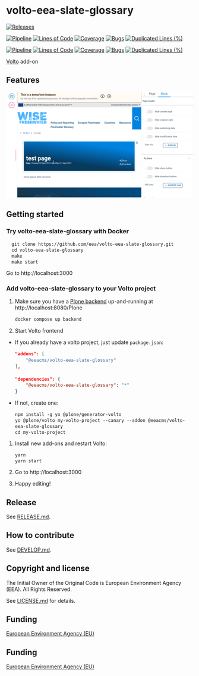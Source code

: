 # volto-eea-slate-glossary

[![Releases](https://img.shields.io/github/v/release/eea/volto-eea-slate-glossary)](https://github.com/eea/volto-eea-slate-glossary/releases)

[![Pipeline](https://ci.eionet.europa.eu/buildStatus/icon?job=volto-addons%2Fvolto-eea-slate-glossary%2Fmaster&subject=master)](https://ci.eionet.europa.eu/view/Github/job/volto-addons/job/volto-eea-slate-glossary/job/master/display/redirect)
[![Lines of Code](https://sonarqube.eea.europa.eu/api/project_badges/measure?project=volto-eea-slate-glossary-master&metric=ncloc)](https://sonarqube.eea.europa.eu/dashboard?id=volto-eea-slate-glossary-master)
[![Coverage](https://sonarqube.eea.europa.eu/api/project_badges/measure?project=volto-eea-slate-glossary-master&metric=coverage)](https://sonarqube.eea.europa.eu/dashboard?id=volto-eea-slate-glossary-master)
[![Bugs](https://sonarqube.eea.europa.eu/api/project_badges/measure?project=volto-eea-slate-glossary-master&metric=bugs)](https://sonarqube.eea.europa.eu/dashboard?id=volto-eea-slate-glossary-master)
[![Duplicated Lines (%)](https://sonarqube.eea.europa.eu/api/project_badges/measure?project=volto-eea-slate-glossary-master&metric=duplicated_lines_density)](https://sonarqube.eea.europa.eu/dashboard?id=volto-eea-slate-glossary-master)

[![Pipeline](https://ci.eionet.europa.eu/buildStatus/icon?job=volto-addons%2Fvolto-eea-slate-glossary%2Fdevelop&subject=develop)](https://ci.eionet.europa.eu/view/Github/job/volto-addons/job/volto-eea-slate-glossary/job/develop/display/redirect)
[![Lines of Code](https://sonarqube.eea.europa.eu/api/project_badges/measure?project=volto-eea-slate-glossary-develop&metric=ncloc)](https://sonarqube.eea.europa.eu/dashboard?id=volto-eea-slate-glossary-develop)
[![Coverage](https://sonarqube.eea.europa.eu/api/project_badges/measure?project=volto-eea-slate-glossary-develop&metric=coverage)](https://sonarqube.eea.europa.eu/dashboard?id=volto-eea-slate-glossary-develop)
[![Bugs](https://sonarqube.eea.europa.eu/api/project_badges/measure?project=volto-eea-slate-glossary-develop&metric=bugs)](https://sonarqube.eea.europa.eu/dashboard?id=volto-eea-slate-glossary-develop)
[![Duplicated Lines (%)](https://sonarqube.eea.europa.eu/api/project_badges/measure?project=volto-eea-slate-glossary-develop&metric=duplicated_lines_density)](https://sonarqube.eea.europa.eu/dashboard?id=volto-eea-slate-glossary-develop)


[Volto](https://github.com/plone/volto) add-on

## Features

![](https://github.com/eea/volto-eea-slate-glossary/blob/develop/demo/Demo.gif)

## Getting started

### Try volto-eea-slate-glossary with Docker

      git clone https://github.com/eea/volto-eea-slate-glossary.git
      cd volto-eea-slate-glossary
      make
      make start

Go to http://localhost:3000

### Add volto-eea-slate-glossary to your Volto project

1. Make sure you have a [Plone backend](https://plone.org/download) up-and-running at http://localhost:8080/Plone

   ```Bash
   docker compose up backend
   ```

1. Start Volto frontend

* If you already have a volto project, just update `package.json`:

   ```JSON
   "addons": [
       "@eeacms/volto-eea-slate-glossary"
   ],

   "dependencies": {
       "@eeacms/volto-eea-slate-glossary": "*"
   }
   ```

* If not, create one:

   ```
   npm install -g yo @plone/generator-volto
   yo @plone/volto my-volto-project --canary --addon @eeacms/volto-eea-slate-glossary
   cd my-volto-project
   ```

1. Install new add-ons and restart Volto:

   ```
   yarn
   yarn start
   ```

1. Go to http://localhost:3000

1. Happy editing!

## Release

See [RELEASE.md](https://github.com/eea/volto-eea-slate-glossary/blob/master/RELEASE.md).

## How to contribute

See [DEVELOP.md](https://github.com/eea/volto-eea-slate-glossary/blob/master/DEVELOP.md).

## Copyright and license

The Initial Owner of the Original Code is European Environment Agency (EEA).
All Rights Reserved.

See [LICENSE.md](https://github.com/eea/volto-eea-slate-glossary/blob/master/LICENSE.md) for details.

## Funding

[European Environment Agency (EU)](http://eea.europa.eu)


## Funding

[European Environment Agency (EU)](http://eea.europa.eu)
